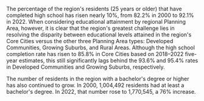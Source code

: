 The percentage of the region's residents (25 years or older) that have completed high school has risen nearly 10%, from 82.2% in 2000 to 92.1% in 2022. When considering educational attainment by regional Planning Area, however, it is clear that the region's greatest challenge lies in resolving the disparity between educational levels attained in the region's Core Cities versus the other three Planning Area types: Developed Communities, Growing Suburbs, and Rural Areas. Although the high school completion rate has risen to 85.8% in Core Cities based on 2018–2022 five-year estimates, this still significantly lags behind the 93.6% and 95.4% rates in Developed Communities and Growing Suburbs, respectively.

The number of residents in the region with a bachelor's degree or higher has also continued to grow. In 2000, 1,004,492 residents had at least a bachelor's degree. In 2022, that number rose to 1,770,545, a 76% increase.